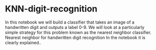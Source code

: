 # KNN-digit-recognition
In this notebook we will build a classifier that takes an image of a handwritten digit and outputs a label 0-9. We will look at a particularly simple strategy for this problem known as the nearest neighbor classifier.
Nearest neighbor for handwritten digit recognition
In the notebook it is clearly explained..
